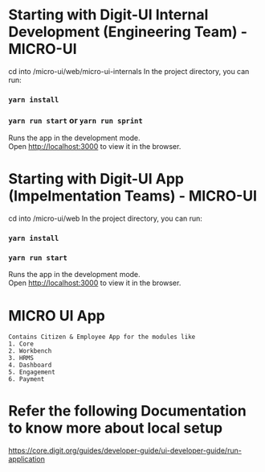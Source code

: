 # Starting with Digit-UI Internal Development (Engineering Team) - MICRO-UI
cd into /micro-ui/web/micro-ui-internals
In the project directory, you can run:
### `yarn install`
### `yarn run start` or `yarn run sprint`

Runs the app in the development mode.\
Open [http://localhost:3000](http://localhost:3000) to view it in the browser.

# Starting with Digit-UI App (Impelmentation Teams) - MICRO-UI
cd into /micro-ui/web
In the project directory, you can run:
### `yarn install`
### `yarn run start`

Runs the app in the development mode.\
Open [http://localhost:3000](http://localhost:3000) to view it in the browser.

# MICRO UI App
    Contains Citizen & Employee App for the modules like
    1. Core
    2. Workbench
    3. HRMS
    4. Dashboard
    5. Engagement
    6. Payment

# Refer the following Documentation to know more about local setup
https://core.digit.org/guides/developer-guide/ui-developer-guide/run-application
